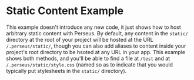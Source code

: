 # Static Content Example

This example doesn't introduce any new code, it just shows how to host arbitrary static content with Perseus. By default, any content in the `static/` directory at the root of your project will be hosted at the URL `/.perseus/static/`, though you can also add aliases to content inside your project's root directory to be hsoted at any URL in your app. This example shows both methods, and you'll be able to find a file at `/test` and at `/.perseus/static/style.css` (named so as to indicate that you would typically put stylesheets in the `static/` directory).

